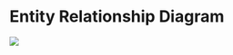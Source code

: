 # Entity Relationship Diagram
![](https://github.com/Integradora-bis/Proyecto/edit/master/Recetar.io)
